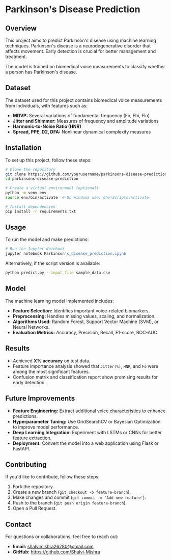 # Parkinson's Disease Prediction

## Overview
This project aims to predict Parkinson's disease using machine learning techniques. Parkinson's disease is a neurodegenerative disorder that affects movement. Early detection is crucial for better management and treatment.

The model is trained on biomedical voice measurements to classify whether a person has Parkinson's disease.

## Dataset
The dataset used for this project contains biomedical voice measurements from individuals, with features such as:
- **MDVP:** Several variations of fundamental frequency (Fo, Fhi, Flo)
- **Jitter and Shimmer:** Measures of frequency and amplitude variations
- **Harmonic-to-Noise Ratio (HNR)**
- **Spread, PPE, D2, DFA:** Nonlinear dynamical complexity measures

## Installation
To set up this project, follow these steps:

```bash
# Clone the repository
git clone https://github.com/yourusername/parkinsons-disease-prediction.git
cd parkinsons-disease-prediction

# Create a virtual environment (optional)
python -m venv env
source env/bin/activate  # On Windows use: env\Scripts\activate

# Install dependencies
pip install -r requirements.txt
```

## Usage
To run the model and make predictions:

```python
# Run the Jupyter Notebook
jupyter notebook Parkinson's_disease_prediction.ipynb
```

Alternatively, if the script version is available:

```bash
python predict.py --input_file sample_data.csv
```

## Model
The machine learning model implemented includes:
- **Feature Selection:** Identifies important voice-related biomarkers.
- **Preprocessing:** Handles missing values, scaling, and normalization.
- **Algorithms Used:** Random Forest, Support Vector Machine (SVM), or Neural Networks.
- **Evaluation Metrics:** Accuracy, Precision, Recall, F1-score, ROC-AUC.

## Results
- Achieved **X% accuracy** on test data.
- Feature importance analysis showed that `Jitter(%)`, `HNR`, and `Fo` were among the most significant features.
- Confusion matrix and classification report show promising results for early detection.

## Future Improvements
- **Feature Engineering:** Extract additional voice characteristics to enhance predictions.
- **Hyperparameter Tuning:** Use GridSearchCV or Bayesian Optimization to improve model performance.
- **Deep Learning Integration:** Experiment with LSTMs or CNNs for better feature extraction.
- **Deployment:** Convert the model into a web application using Flask or FastAPI.

## Contributing
If you'd like to contribute, follow these steps:
1. Fork the repository.
2. Create a new branch (`git checkout -b feature-branch`).
3. Make changes and commit (`git commit -m 'Add new feature'`).
4. Push to the branch (`git push origin feature-branch`).
5. Open a Pull Request.



## Contact
For questions or collaborations, feel free to reach out:
- **Email:** shalvimishra26280@gmail.com
- **GitHub:** https://github.com/Shalvi-Mishra

